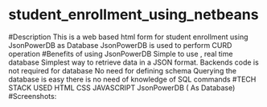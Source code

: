 # student_enrollment_using_netbeans
#Description
This is a web based html form for student enrollment using JsonPowerDB as Database JsonPowerDB is used to perform CURD operation
#Benefits of using JsonPowerDB
Simple to use , real time database
Simplest way to retrieve data in a JSON format.
Backends code is not required for database
No need for defining schema
Querying the database is easy there is no need of knowledge of SQL commands
#TECH STACK USED
HTML
CSS
JAVASCRIPT
JsonPowerDB ( As Database)
#Screenshots:

